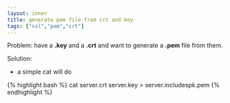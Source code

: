 ```yaml
---
layout: inner
title: generate pem file from crt and key
tags: ["ssl","pem","crt"]
---
```

Problem: have a <b>.key</b> and a <b>.crt</b> and want to generate a <b>.pem</b> file from them.

Solution:

* a simple cat will do

{% highlight bash %}
cat server.crt server.key > server.includespk.pem
{% endhighlight %}